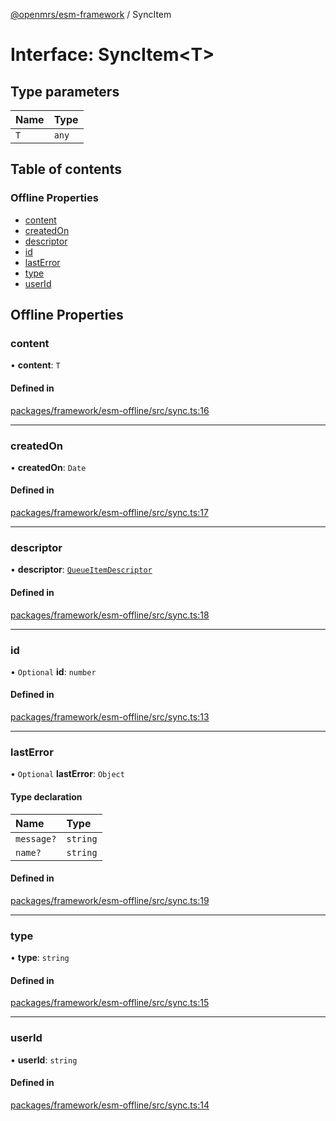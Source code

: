 [@openmrs/esm-framework](../API.md) / SyncItem

# Interface: SyncItem<T\>

## Type parameters

| Name | Type |
| :------ | :------ |
| `T` | `any` |

## Table of contents

### Offline Properties

- [content](SyncItem.md#content)
- [createdOn](SyncItem.md#createdon)
- [descriptor](SyncItem.md#descriptor)
- [id](SyncItem.md#id)
- [lastError](SyncItem.md#lasterror)
- [type](SyncItem.md#type)
- [userId](SyncItem.md#userid)

## Offline Properties

### content

• **content**: `T`

#### Defined in

[packages/framework/esm-offline/src/sync.ts:16](https://github.com/openmrs/openmrs-esm-core/blob/main/packages/framework/esm-offline/src/sync.ts#L16)

___

### createdOn

• **createdOn**: `Date`

#### Defined in

[packages/framework/esm-offline/src/sync.ts:17](https://github.com/openmrs/openmrs-esm-core/blob/main/packages/framework/esm-offline/src/sync.ts#L17)

___

### descriptor

• **descriptor**: [`QueueItemDescriptor`](QueueItemDescriptor.md)

#### Defined in

[packages/framework/esm-offline/src/sync.ts:18](https://github.com/openmrs/openmrs-esm-core/blob/main/packages/framework/esm-offline/src/sync.ts#L18)

___

### id

• `Optional` **id**: `number`

#### Defined in

[packages/framework/esm-offline/src/sync.ts:13](https://github.com/openmrs/openmrs-esm-core/blob/main/packages/framework/esm-offline/src/sync.ts#L13)

___

### lastError

• `Optional` **lastError**: `Object`

#### Type declaration

| Name | Type |
| :------ | :------ |
| `message?` | `string` |
| `name?` | `string` |

#### Defined in

[packages/framework/esm-offline/src/sync.ts:19](https://github.com/openmrs/openmrs-esm-core/blob/main/packages/framework/esm-offline/src/sync.ts#L19)

___

### type

• **type**: `string`

#### Defined in

[packages/framework/esm-offline/src/sync.ts:15](https://github.com/openmrs/openmrs-esm-core/blob/main/packages/framework/esm-offline/src/sync.ts#L15)

___

### userId

• **userId**: `string`

#### Defined in

[packages/framework/esm-offline/src/sync.ts:14](https://github.com/openmrs/openmrs-esm-core/blob/main/packages/framework/esm-offline/src/sync.ts#L14)
